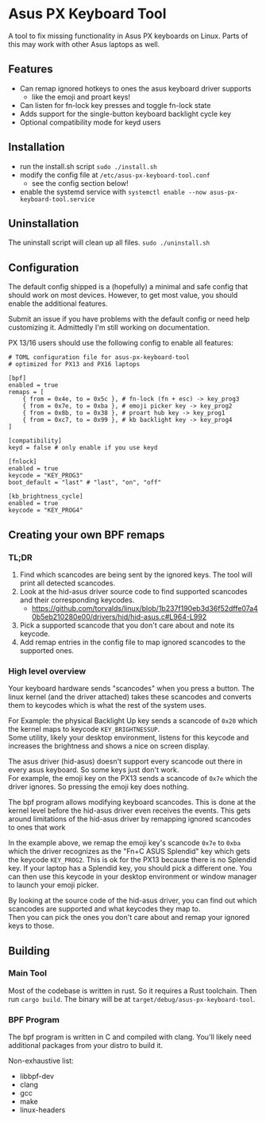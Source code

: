 # Asus PX Keyboard Tool
A tool to fix missing functionality in Asus PX keyboards on Linux. Parts of this may work with other Asus laptops as well.

## Features
- Can remap ignored hotkeys to ones the asus keyboard driver supports
  - like the emoji and proart keys!
- Can listen for fn-lock key presses and toggle fn-lock state
- Adds support for the single-button keyboard backlight cycle key
- Optional compatibility mode for keyd users

## Installation
- run the install.sh script `sudo ./install.sh`
- modify the config file at `/etc/asus-px-keyboard-tool.conf`
  - see the config section below!
- enable the systemd service with `systemctl enable --now asus-px-keyboard-tool.service`

## Uninstallation
The uninstall script will clean up all files. `sudo ./uninstall.sh`

## Configuration
The default config shipped is a (hopefully) a minimal and safe config that should work on most devices.  However, to get 
most value, you should enable the additional features.

Submit an issue if you have problems with the default config or need help customizing it.  Admittedly I'm still working 
on documentation.

PX 13/16 users should use the following config to enable all features:
```
# TOML configuration file for asus-px-keyboard-tool
# optimized for PX13 and PX16 laptops

[bpf]
enabled = true
remaps = [
    { from = 0x4e, to = 0x5c }, # fn-lock (fn + esc) -> key_prog3
    { from = 0x7e, to = 0xba }, # emoji picker key -> key_prog2
    { from = 0x8b, to = 0x38 }, # proart hub key -> key_prog1
    { from = 0xc7, to = 0x99 }, # kb backlight key -> key_prog4
]

[compatibility]
keyd = false # only enable if you use keyd

[fnlock]
enabled = true
keycode = "KEY_PROG3"
boot_default = "last" # "last", "on", "off"

[kb_brightness_cycle]
enabled = true
keycode = "KEY_PROG4"
```

## Creating your own BPF remaps

### TL;DR
1. Find which scancodes are being sent by the ignored keys. The tool will print all detected scancodes.
2. Look at the hid-asus driver source code to find supported scancodes and their corresponding keycodes.
   * https://github.com/torvalds/linux/blob/1b237f190eb3d36f52dffe07a40b5eb210280e00/drivers/hid/hid-asus.c#L964-L992
3. Pick a supported scancode that you don't care about and note its keycode.
4. Add remap entries in the config file to map ignored scancodes to the supported ones.

### High level overview
Your keyboard hardware sends "scancodes" when you press a button.  The linux kernel (and the driver attached) takes these 
scancodes and converts them to keycodes which is what the rest of the system uses.

For Example: the physical Backlight Up key sends a scancode of `0x20` which the kernel maps to keycode `KEY_BRIGHTNESSUP`.  
Some utility, likely your desktop environment, listens for this keycode and increases the brightness and shows a nice on screen display. 

The asus driver (hid-asus) doesn't support every scancode out there in every asus keyboard. So some keys just don't work.  
For example, the emoji key on the PX13 sends a scancode of `0x7e` which the driver ignores.  So pressing the emoji key does nothing.

The bpf program allows modifying keyboard scancodes.  This is done at the kernel level before the hid-asus driver even receives the events.
This gets around limitations of the hid-asus driver by remapping ignored scancodes to ones that work

In the example above, we remap the emoji key's scancode `0x7e` to `0xba` which the driver recognizes as the "Fn+C ASUS Splendid" key which gets the keycode `KEY_PROG2`.
This is ok for the PX13 because there is no Splendid key. If your laptop has a Splendid key, you should pick a different one.
You can then use this keycode in your desktop environment or window manager to launch your emoji picker.

By looking at the source code of the hid-asus driver, you can find out which scancodes are supported and what keycodes they map to.  
Then you can pick the ones you don't care about and remap your ignored keys to those. 

## Building
### Main Tool
Most of the codebase is written in rust.  So it requires a Rust toolchain.  Then run `cargo build`.  The binary will be at `target/debug/asus-px-keyboard-tool`.
### BPF Program
The bpf program is written in C and compiled with clang. You'll likely need additional packages from your distro to build it.

Non-exhaustive list:
- libbpf-dev
- clang
- gcc
- make
- linux-headers